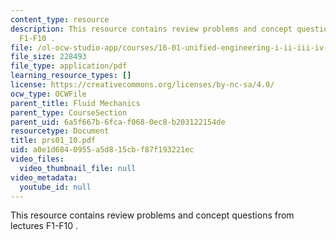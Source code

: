 ```yaml
---
content_type: resource
description: This resource contains review problems and concept questions from lectures
  F1-F10 .
file: /ol-ocw-studio-app/courses/16-01-unified-engineering-i-ii-iii-iv-fall-2005-spring-2006/a0e1d6840955a5d815cbf87f193221ec_prs01_10.pdf
file_size: 228493
file_type: application/pdf
learning_resource_types: []
license: https://creativecommons.org/licenses/by-nc-sa/4.0/
ocw_type: OCWFile
parent_title: Fluid Mechanics
parent_type: CourseSection
parent_uid: 6a5f667b-6fca-f068-0ec8-b203122154de
resourcetype: Document
title: prs01_10.pdf
uid: a0e1d684-0955-a5d8-15cb-f87f193221ec
video_files:
  video_thumbnail_file: null
video_metadata:
  youtube_id: null
---
```

This resource contains review problems and concept questions from lectures F1-F10 .
